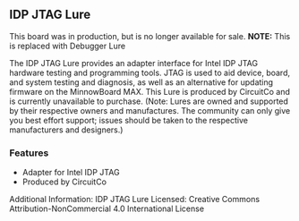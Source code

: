 ## IDP JTAG Lure

This board was in production, but is no longer available for sale.
**NOTE:** This is replaced with Debugger Lure

The IDP JTAG Lure provides an adapter interface for Intel IDP JTAG hardware testing and programming tools. JTAG is used to aid device, board, and system testing and diagnosis, as well as an alternative for updating firmware on the MinnowBoard MAX.
This Lure is produced by CircuitCo and is currently unavailable to purchase. (Note: Lures are owned and supported by their respective owners and manufactures. The community can only give you best effort support; issues should be taken to the respective manufacturers and designers.)

### Features

- Adapter for Intel IDP JTAG
- Produced by CircuitCo

Additional Information: IDP JTAG Lure
Licensed: Creative Commons Attribution-NonCommercial 4.0 International License
